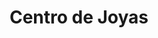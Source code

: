 ---
title: "Centro de Joyas"
url: /ciudad-autonoma-de-buenos-aires/centro-de-joyas/
shop: Schmuck
---
